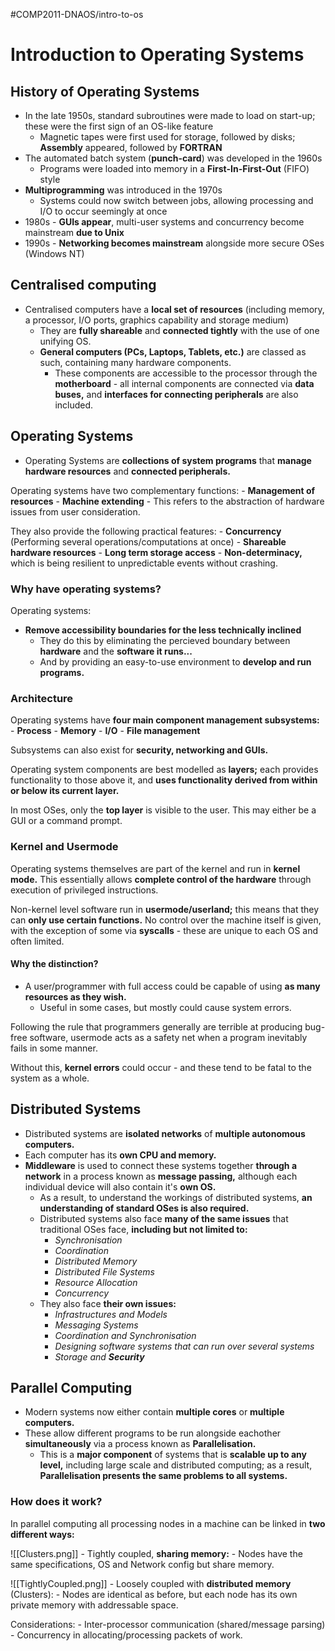 #COMP2011-DNAOS/intro-to-os
# Introduction to Operating Systems
## History of Operating Systems

- In the late 1950s, standard subroutines were made to load on start-up; these were the first sign of an OS-like feature
	- Magnetic tapes were first used for storage, followed by disks; **Assembly** appeared, followed by **FORTRAN**
- The automated batch system (**punch-card**) was developed in the 1960s
	- Programs were loaded into memory in a **First-In-First-Out** (FIFO) style
- **Multiprogramming** was introduced in the 1970s
	- Systems could now switch between jobs, allowing processing and I/O to occur seemingly at once
- 1980s - **GUIs appear**, multi-user systems and concurrency become mainstream **due to Unix**
- 1990s - **Networking becomes mainstream** alongside more secure OSes (Windows NT)

## Centralised computing
- Centralised computers have a **local set of resources** (including memory, a processor, I/O ports, graphics capability and storage medium)
	- They are **fully shareable** and **connected tightly** with the use of one unifying OS.
	- **General computers (PCs, Laptops, Tablets, etc.)** are classed as such, containing many hardware components.
		- These components are accessible to the processor through the **motherboard** - all internal components are connected via **data buses,** and **interfaces for connecting peripherals** are also included.

## Operating Systems
- Operating Systems are **collections of system programs** that **manage hardware resources** and **connected peripherals.**

Operating systems have two complementary functions:
	- **Management of resources**
	- **Machine extending**
		- This refers to the abstraction of hardware issues from user consideration.

They also provide the following practical features:
	- **Concurrency** (Performing several operations/computations at once)
	- **Shareable hardware resources**
	- **Long term storage access**
	- **Non-determinacy,** which is being resilient to unpredictable events without crashing.
	
### Why have operating systems?
Operating systems:
- **Remove accessibility boundaries for the less technically inclined**
	- They do this by eliminating the percieved boundary between **hardware** and the **software it runs...**
	- And by providing an easy-to-use environment to **develop and run programs.**

### Architecture
Operating systems have **four main component management subsystems:**
	- **Process**
	- **Memory**
	- **I/O**
	- **File management**
	
Subsystems can also exist for **security, networking and GUIs.**

Operating system components are best modelled as **layers;** each provides functionality to those above it, and **uses functionality derived from within or below its current layer.**

In most OSes, only the **top layer** is visible to the user. This may either be a GUI or a command prompt.

### Kernel and Usermode
Operating systems themselves are part of the kernel and run in **kernel mode.** This essentially allows **complete control of the hardware** through execution of privileged instructions.

Non-kernel level software run in **usermode/userland;** this means that they can **only use certain functions.** No control over the machine itself is given, with the exception of some via **syscalls** - these are unique to each OS and often limited.

#### Why the distinction?
- A user/programmer with full access could be capable of using **as many resources as they wish.**
	- Useful in some cases, but mostly could cause system errors.

Following the rule that programmers generally are terrible at producing bug-free software, usermode acts as a safety net when a program inevitably fails in some manner.

Without this, **kernel errors** could occur - and these tend to be fatal to the system as a whole.

## Distributed Systems
- Distributed systems are **isolated networks** of **multiple autonomous computers.**
- Each computer has its **own CPU and memory.**
- **Middleware** is used to connect these systems together **through a network** in a process known as **message passing,** although each individual device will also contain it's **own OS.**
	- As a result, to understand the workings of distributed systems, **an understanding of standard OSes is also required.**
	- Distributed systems also face **many of the same issues** that traditional OSes face, **including but not limited to:**
		- *Synchronisation*
		- *Coordination*
		- *Distributed Memory*
		- *Distributed File Systems*
		-  *Resource Allocation*
		-  *Concurrency*
	- They also face **their own issues:**
		- *Infrastructures and Models*
		- *Messaging Systems*
		- *Coordination and Synchronisation*
		- *Designing software systems that can run over several systems*
		- *Storage and* ***Security***

## Parallel Computing
- Modern systems now either contain **multiple cores** or **multiple computers.**
- These allow different programs to be run alongside eachother **simultaneously** via a process known as **Parallelisation.**
	- This is a **major component** of systems that is **scalable up to any level,** including large scale and distributed computing; as a result, **Parallelisation presents the same problems to all systems.**

### How does it work?
In parallel computing all processing nodes in a machine can be linked in **two different ways:**

![[Clusters.png]]
	- Tightly coupled, **sharing memory:**
		-  Nodes have the same specifications, OS and Network config but share memory.

![[TightlyCoupled.png]]
	- Loosely coupled with **distributed memory** (Clusters):
		- Nodes are identical as before, but each node has its own private memory with addressable space. 

Considerations:
	- Inter-processor communication (shared/message parsing)
	- Concurrency in allocating/processing packets of work.
	
	